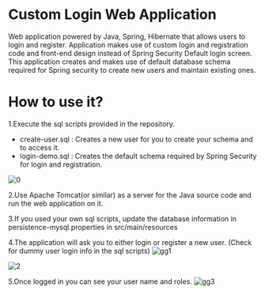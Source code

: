# Custom Login Web Application

Web application powered by Java, Spring, Hibernate that allows users to login and register. Application makes use of custom login and registration code and front-end design instead of Spring Security Default login screen. This application creates and makes use of default database schema required for Spring security to create new users and maintain existing ones. 

# How to use it? 

1.Execute the sql scripts provided in the repository. 
   - create-user.sql : Creates a new user for you to create your schema and to access it.
   - login-demo.sql : Creates the default schema required by Spring Security for login and registration.
   
   ![0](https://user-images.githubusercontent.com/16450711/62139007-3b71cc00-b306-11e9-8f34-525df681793a.PNG)

2.Use Apache Tomcat(or similar) as a server for the Java source code and run the web application on it.

3.If you used your own sql scripts, update the database information in persistence-mysql.properties in src/main/resources

4.The application will ask you to either login or register a new user. (Check for dummy user login info in the sql scripts)
![gg1](https://user-images.githubusercontent.com/16450711/62139055-4b89ab80-b306-11e9-8943-7f7f149df7b8.PNG)

![2](https://user-images.githubusercontent.com/16450711/62139073-547a7d00-b306-11e9-8ac3-33fcfa2e9ce4.PNG)

5.Once logged in you can see your user name and roles.
![gg3](https://user-images.githubusercontent.com/16450711/62139092-5e03e500-b306-11e9-9788-ed5e04fe6618.PNG)

